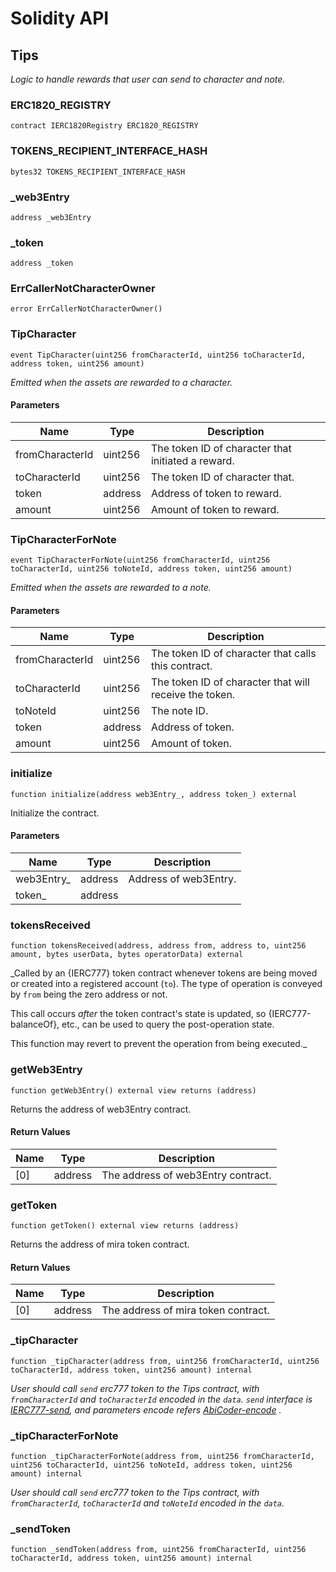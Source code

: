 # Solidity API

## Tips

_Logic to handle rewards that user can send to character and note._

### ERC1820_REGISTRY

```solidity
contract IERC1820Registry ERC1820_REGISTRY
```

### TOKENS_RECIPIENT_INTERFACE_HASH

```solidity
bytes32 TOKENS_RECIPIENT_INTERFACE_HASH
```

### _web3Entry

```solidity
address _web3Entry
```

### _token

```solidity
address _token
```

### ErrCallerNotCharacterOwner

```solidity
error ErrCallerNotCharacterOwner()
```

### TipCharacter

```solidity
event TipCharacter(uint256 fromCharacterId, uint256 toCharacterId, address token, uint256 amount)
```

_Emitted when the assets are rewarded to a character._

#### Parameters

| Name | Type | Description |
| ---- | ---- | ----------- |
| fromCharacterId | uint256 | The token ID of character that initiated a reward. |
| toCharacterId | uint256 | The token ID of character that. |
| token | address | Address of token to reward. |
| amount | uint256 | Amount of token to reward. |

### TipCharacterForNote

```solidity
event TipCharacterForNote(uint256 fromCharacterId, uint256 toCharacterId, uint256 toNoteId, address token, uint256 amount)
```

_Emitted when the assets are rewarded to a note._

#### Parameters

| Name | Type | Description |
| ---- | ---- | ----------- |
| fromCharacterId | uint256 | The token ID of character that calls this contract. |
| toCharacterId | uint256 | The token ID of character that will receive the token. |
| toNoteId | uint256 | The note ID. |
| token | address | Address of token. |
| amount | uint256 | Amount of token. |

### initialize

```solidity
function initialize(address web3Entry_, address token_) external
```

Initialize the contract.

#### Parameters

| Name | Type | Description |
| ---- | ---- | ----------- |
| web3Entry_ | address | Address of web3Entry. |
| token_ | address |  |

### tokensReceived

```solidity
function tokensReceived(address, address from, address to, uint256 amount, bytes userData, bytes operatorData) external
```

_Called by an {IERC777} token contract whenever tokens are being
moved or created into a registered account (`to`). The type of operation
is conveyed by `from` being the zero address or not.

This call occurs _after_ the token contract's state is updated, so
{IERC777-balanceOf}, etc., can be used to query the post-operation state.

This function may revert to prevent the operation from being executed._

### getWeb3Entry

```solidity
function getWeb3Entry() external view returns (address)
```

Returns the address of web3Entry contract.

#### Return Values

| Name | Type | Description |
| ---- | ---- | ----------- |
| [0] | address | The address of web3Entry contract. |

### getToken

```solidity
function getToken() external view returns (address)
```

Returns the address of mira token contract.

#### Return Values

| Name | Type | Description |
| ---- | ---- | ----------- |
| [0] | address | The address of mira token contract. |

### _tipCharacter

```solidity
function _tipCharacter(address from, uint256 fromCharacterId, uint256 toCharacterId, address token, uint256 amount) internal
```

_User should call `send` erc777 token to the Tips contract, with `fromCharacterId`
and `toCharacterId` encoded in the `data`.
`send` interface is [IERC777-send](https://docs.openzeppelin.com/contracts/2.x/api/token/erc777#IERC777-send-address-uint256-bytes-),
and parameters encode refers [AbiCoder-encode](https://docs.ethers.org/v5/api/utils/abi/coder/#AbiCoder-encode) ._

### _tipCharacterForNote

```solidity
function _tipCharacterForNote(address from, uint256 fromCharacterId, uint256 toCharacterId, uint256 toNoteId, address token, uint256 amount) internal
```

_User should call `send` erc777 token to the Tips contract, with `fromCharacterId`,
 `toCharacterId` and `toNoteId` encoded in the `data`._

### _sendToken

```solidity
function _sendToken(address from, uint256 fromCharacterId, uint256 toCharacterId, address token, uint256 amount) internal
```

